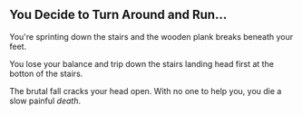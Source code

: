 ## You Decide to Turn Around and Run...  
You're sprinting down the stairs and the wooden plank breaks beneath your feet.  

You lose your balance and trip down the stairs landing head first at the botton of the stairs. 

The brutal fall cracks your head open. With no one to help you, you die a slow painful *death*.